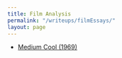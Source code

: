 ```yaml
---
title: Film Analysis
permalink: "/writeups/filmEssays/"
layout: page
---
```


* [Medium Cool (1969)](/writeups/filmEssays/mediumCool)

